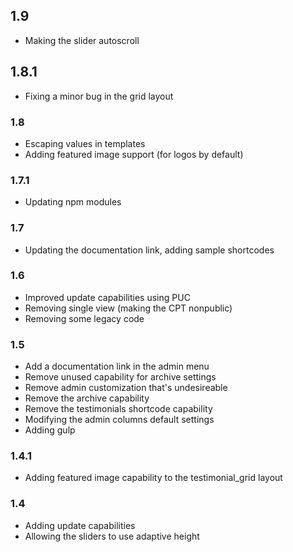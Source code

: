 ## 1.9

-   Making the slider autoscroll

## 1.8.1

-   Fixing a minor bug in the grid layout

### 1.8

-   Escaping values in templates
-   Adding featured image support (for logos by default)

### 1.7.1

-   Updating npm modules

### 1.7

-   Updating the documentation link, adding sample shortcodes

### 1.6

-   Improved update capabilities using PUC
-   Removing single view (making the CPT nonpublic)
-   Removing some legacy code

### 1.5

-   Add a documentation link in the admin menu
-   Remove unused capability for archive settings
-   Remove admin customization that's undesireable
-   Remove the archive capability
-   Remove the testimonials shortcode capability
-   Modifying the admin columns default settings
-   Adding gulp

### 1.4.1

-   Adding featured image capability to the testimonial_grid layout

### 1.4

-   Adding update capabilities
-   Allowing the sliders to use adaptive height
